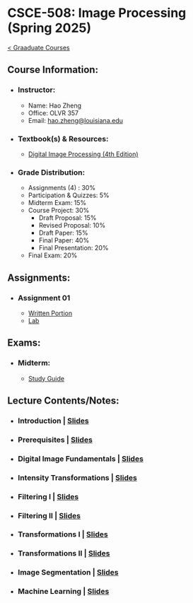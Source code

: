 # CSCE-508: Image Processing (Spring 2025)
[< Graaduate Courses](../README.md)

## Course Information:

* ### Instructor:

    * Name: Hao Zheng
    * Office: OLVR 357
    * Email: hao.zheng@louisiana.edu

* ### Textbook(s) & Resources:

    * [Digital Image Processing (4th Edition)](../../../books/Digital-Image-Processing/README.md)

* ### Grade Distribution:
    * Assignments (4) : 30%
    * Participation & Quizzes: 5%
    * Midterm Exam: 15%
    * Course Project: 30%
        * Draft Proposal: 15%
        * Revised Proposal: 10%
        * Draft Paper: 15%
        * Final Paper: 40%
        * Final Presentation: 20%
    * Final Exam: 20%

## Assignments:
* ### Assignment 01
    * [Written Portion](./_assignments_/01-written-portion.pdf)
    * [Lab](./_assignments_/01-lab.ipynb)

## Exams:
* ### Midterm:
    * [Study Guide](./_exams_/midterm-exam-study-guide.md)

## Lecture Contents/Notes:

* ### Introduction | [Slides](./_lectures_/01_Introduction.pdf)
* ### Prerequisites | [Slides](./_lectures_/02_Prerequisites.pdf)
* ### Digital Image Fundamentals | [Slides](./_lectures_/03_Digital-Image-Fundamentals.pdf)
* ### Intensity Transformations | [Slides](./_lectures_/04_Intensity-Transformation.pdf)
* ### Filtering I | [Slides](./_lectures_/05_Filtering-I.pdf)
* ### Filtering II | [Slides](./_lectures_/06_Filtering-II.pdf)
* ### Transformations I | [Slides](./_lectures_/07_Transformation-I.pdf)
* ### Transformations II | [Slides](./_lectures_/08_Transformation-II.pdf)
* ### Image Segmentation | [Slides](./_lectures_/09_Image-Segmentation.pdf)
* ### Machine Learning | [Slides](./_lectures_/10_Machine-Learning.pdf)